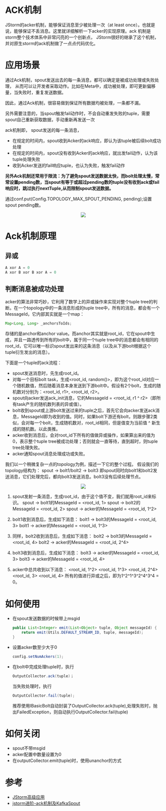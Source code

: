 # ACK机制
JStorm的acker机制，能够保证消息至少被处理一次（at least once）。也就是说，能够保证不丢消息。这里就详细解析一下acker的实现原理。ack 机制是storm整个技术体系中非常闪亮的一个创新点， JStorm很好的继承了这个机制，并对原生storm的ack机制做了一点点代码优化。

# 应用场景
通过Ack机制，spout发送出去的每一条消息，都可以确定是被成功处理或失败处理， 从而可以让开发者采取动作。比如在Meta中，成功被处理，即可更新偏移量，当失败时，重复发送数据。

因此，通过Ack机制，很容易做到保证所有数据均被处理，一条都不漏。

另外需要注意的，当spout触发fail动作时，不会自动重发失败的tuple，需要spout自己重新获取数据，手动重新再发送一次

ack机制即， spout发送的每一条消息，
* 在规定的时间内，spout收到Acker的ack响应，即认为该tuple被后续bolt成功处理
* 在规定的时间内，spout没有收到Acker的ack响应，就出发fail动作，认为该tuple处理失败
* 收到Acker发送的fail响应tuple，也认为失败，触发fail动作

**另外Ack机制还常用于限流：为了避免spout发送数据太快，而bolt处理太慢，常常设置pending数，当spout有等于或超过pending数的tuple没有收到ack或fail响应时，跳过执行nextTuple,从而限制spout发送数据。**

通过conf.put(Config.TOPOLOGY_MAX_SPOUT_PENDING, pending);设置spout pending数。
<div align="center"><img src="../../../resources/images/storm/acker_1.png"></div>

# Ack机制原理
## 异或
```java
A xor A = 0
A xor B xor B xor A = 0
```

## 判断消息被成功处理
acker的算法非常巧妙，它利用了数学上的异或操作来实现对整个tuple tree的判断。在一个topology中的一条消息形成的tuple tree中，所有的消息，都会有一个MessageId，它内部其实就是一个map：
```java
Map<Long, Long> _anchorsToIds;
```
存储的是anchor和anchor value。而anchor其实就是root_id，它在spout中生成，并且一路透传到所有的bolt中，属于同一个tuple tree中的消息都会有相同的root_id，它可以唯一标识spout发出来的这条消息（以及从下游bolt根据这个tuple衍生发出的消息）。

下面是一个tuple的ack流程：

* spout发送消息时，先生成root_id。
* 对每一个目标bolt task，生成<root_id, random()>，即为这个root_id对应一个随机数值，然后随着消息本身发送到下游bolt中。假设有2个bolt，生成的随机数对分别为：<root_id, r1>, <root_id, r2>。
* spout向acker发送ack_init消息，它的MessageId = <root_id, r1 ^ r2>（即所有task产生的随机数列表的异或值）。
* bolt收到spout或上游bolt发送过来的tuple之后，首先它会向acker发送ack消息，MessageId即为收到的值。同时，如果bolt下游还有bolt，则跟步骤2类似，会对每一个bolt，生成随机数对，root_id相同，但是值变为当前值 ^ 新生成的随机数。以此类推。
* acker收到消息后，会对root_id下所有的值做异或操作，如果算出来的值为0，表示整个tuple tree被成功处理；否则就会一直等待，直到超时，则tuple tree处理失败。
* acker通知spout消息处理成功或失败。

我们以一个稍微复杂一点的topology为例，描述一下它的整个过程。 假设我们的topology结构为： spout -> bolt1/bolt2 -> bolt3 即spout同时向bolt1和bolt2发送消息，它们处理完后，都向bolt3发送消息。bolt3没有后续处理节点。

<div align="center"><img src="../../../resources/images/storm/acker_2.png"></div>

1. spout发射一条消息，生成root_id，由于这个值不变，我们就用root_id来标识。 spout -> bolt1的MessageId = <root_id, 1> spout -> bolt2的MessageId = <root_id, 2> spout -> acker的MessageId = <root_id, 1^2>

2. bolt1收到消息后，生成如下消息： bolt1 -> bolt3的MessageId = <root_id, 3> bolt1 -> acker的MessageId = <root_id, 1^3>

3. 同样，bolt2收到消息后，生成如下消息： bolt2 -> bolt3的MessageId = <root_id, 4> bolt2 -> acker的MessageId = <root_id, 2^4>

4. bolt3收到消息后，生成如下消息： bolt3 -> acker的MessageId = <root_id, 3> bolt3 -> acker的MessageId = <root_id, 4>

5. acker中总共收到以下消息： <root_id, 1^2> <root_id, 1^3> <root_id, 2^4> <root_id, 3> <root_id, 4> 所有的值进行异或之后，即为1^2^1^3^2^4^3^4 = 0。



# 如何使用
* 在spout发送数据的时候带上msgid
    ```java
    public List<Integer> emit(List<Object> tuple, Object messageId) {
        return emit(Utils.DEFAULT_STREAM_ID, tuple, messageId);
    }
    ```
* 设置acker数至少大于0
    ```java
    config.setNumAckers(1);
    ```
* 在bolt中完成处理tuple时，执行
    ```java
    OutputCollector.ack(tuple)；
    ```
    当失败处理时，执行
    ```java
    OutputCollector.fail(tuple);
    ```
    推荐使用IBasicBolt自动封装了OutputCollector.ack(tuple),处理失败时，抛出FailedException，则自动执行OutputCollector.fail(tuple)

# 如何关闭
* spout不带msgid
* acker配置中数量设置为0
* 在outputCollector.emit(tuple)时，使用unanchor的方式

# 参考
* [JStorm高级应用](http://www.jstorm.io/ProgrammingGuide_cn/AdvancedUsage/Theory/Acker.html)
* [jstorm进阶-ack机制及KafkaSpout](http://www.voidcn.com/article/p-yxdeotkc-boz.html)